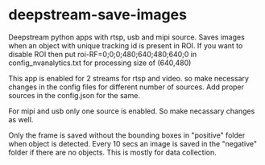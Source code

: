 # deepstream-save-images
Deepstream python apps with rtsp, usb and mipi source. Saves images when an object with unique tracking id is present in ROI. If you want to disable ROI then put roi-RF=0;0;0;480;640;480;640;0 in config_nvanalytics.txt for processing size of (640,480)

This app is enabled for 2 streams for rtsp and video. so make necessary changes in the config files for different number of sources. Add proper sources in the config.json for the same.

For mipi and usb only one source is enabled. So make necassary changes as well.

Only the frame is saved without the bounding boxes in "positive" folder when object is detected.
Every 10 secs an image is saved in the "negative" folder if there are no objects. This is mostly for data collection.
